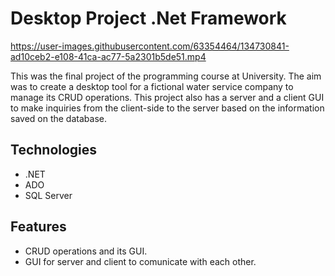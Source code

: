 # Desktop Project  .Net Framework


https://user-images.githubusercontent.com/63354464/134730841-ad10ceb2-e108-41ca-ac77-5a2301b5de51.mp4


This was the final project of the programming course at University. The aim was to create a desktop tool for a fictional water service company to manage its CRUD operations. This project also has a server and a client GUI to make inquiries from the client-side to the server based on the information saved on the database.

## Technologies

* .NET 
* ADO
* SQL Server

## Features

* CRUD operations and its GUI.
* GUI for server and client to comunicate with each other.
